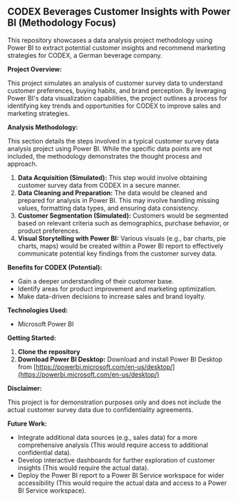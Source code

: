 ## CODEX Beverages Customer Insights with Power BI (Methodology Focus)

This repository showcases a data analysis project methodology using Power BI to extract potential customer insights and recommend marketing strategies for CODEX, a German beverage company. 

**Project Overview:**

This project simulates an analysis of customer survey data to understand customer preferences, buying habits, and brand perception. By leveraging Power BI's data visualization capabilities, the project outlines a process for identifying key trends and opportunities for CODEX to improve sales and marketing strategies.

**Analysis Methodology:**

This section details the steps involved in a typical customer survey data analysis project using Power BI. While the specific data points are not included, the methodology demonstrates the thought process and approach.

1. **Data Acquisition (Simulated):** This step would involve obtaining customer survey data from CODEX in a secure manner. 
2. **Data Cleaning and Preparation:** The data would be cleaned and prepared for analysis in Power BI. This may involve handling missing values, formatting data types, and ensuring data consistency.
3. **Customer Segmentation (Simulated):** Customers would be segmented based on relevant criteria such as demographics, purchase behavior, or product preferences.
4. **Visual Storytelling with Power BI:** Various visuals (e.g., bar charts, pie charts, maps) would be created within a Power BI report to effectively communicate potential key findings from the customer survey data.


**Benefits for CODEX (Potential):**

* Gain a deeper understanding of their customer base.
* Identify areas for product improvement and marketing optimization.
* Make data-driven decisions to increase sales and brand loyalty.

**Technologies Used:**

* Microsoft Power BI

**Getting Started:**

1. **Clone the repository** 
2. **Download Power BI Desktop:** Download and install Power BI Desktop from [https://powerbi.microsoft.com/en-us/desktop/](https://powerbi.microsoft.com/en-us/desktop/)

**Disclaimer:**

This project is for demonstration purposes only and does not include the actual customer survey data due to confidentiality agreements.

**Future Work:**

* Integrate additional data sources (e.g., sales data) for a more comprehensive analysis (This would require access to additional confidential data).
* Develop interactive dashboards for further exploration of customer insights (This would require the actual data).
* Deploy the Power BI report to a Power BI Service workspace for wider accessibility (This would require the actual data and access to a Power BI Service workspace).

